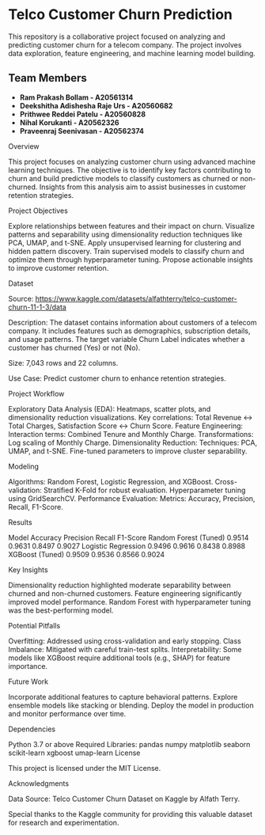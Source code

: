 # Telco Customer Churn Prediction

This repository is a collaborative project focused on analyzing and predicting customer churn for a telecom company. The project involves data exploration, feature engineering, and machine learning model building.

## Team Members
- **Ram Prakash Bollam - A20561314**
- **Deekshitha Adishesha Raje Urs - A20560682**
- **Prithwee Reddei Patelu - A20560828**
- **Nihal Korukanti - A20562326**
- **Praveenraj Seenivasan - A20562374**

Overview

This project focuses on analyzing customer churn using advanced machine learning techniques. The objective is to identify key factors contributing to churn and build predictive models to classify customers as churned or non-churned. Insights from this analysis aim to assist businesses in customer retention strategies.

Project Objectives

Explore relationships between features and their impact on churn.
Visualize patterns and separability using dimensionality reduction techniques like PCA, UMAP, and t-SNE.
Apply unsupervised learning for clustering and hidden pattern discovery.
Train supervised models to classify churn and optimize them through hyperparameter tuning.
Propose actionable insights to improve customer retention.

Dataset

Source: https://www.kaggle.com/datasets/alfathterry/telco-customer-churn-11-1-3/data 

Description: The dataset contains information about customers of a telecom company. It includes features such as demographics, subscription details, and usage patterns. The target variable Churn Label indicates whether a customer has churned (Yes) or not (No).

Size: 7,043 rows and 22 columns.

Use Case: Predict customer churn to enhance retention strategies.


Project Workflow

Exploratory Data Analysis (EDA):
Heatmaps, scatter plots, and dimensionality reduction visualizations.
Key correlations: Total Revenue ↔ Total Charges, Satisfaction Score ↔ Churn Score.
Feature Engineering:
Interaction terms: Combined Tenure and Monthly Charge.
Transformations: Log scaling of Monthly Charge.
Dimensionality Reduction:
Techniques: PCA, UMAP, and t-SNE.
Fine-tuned parameters to improve cluster separability.

Modeling

Algorithms: Random Forest, Logistic Regression, and XGBoost.
Cross-validation: Stratified K-Fold for robust evaluation.
Hyperparameter tuning using GridSearchCV.
Performance Evaluation:
Metrics: Accuracy, Precision, Recall, F1-Score.

Results

Model	Accuracy	Precision	Recall	F1-Score
Random Forest (Tuned)	0.9514	0.9631	0.8497	0.9027
Logistic Regression	0.9496	0.9616	0.8438	0.8988
XGBoost (Tuned)	0.9509	0.9536	0.8566	0.9024

Key Insights

Dimensionality reduction highlighted moderate separability between churned and non-churned customers.
Feature engineering significantly improved model performance.
Random Forest with hyperparameter tuning was the best-performing model.

Potential Pitfalls

Overfitting: Addressed using cross-validation and early stopping.
Class Imbalance: Mitigated with careful train-test splits.
Interpretability: Some models like XGBoost require additional tools (e.g., SHAP) for feature importance.

Future Work

Incorporate additional features to capture behavioral patterns.
Explore ensemble models like stacking or blending.
Deploy the model in production and monitor performance over time.

Dependencies

Python 3.7 or above
Required Libraries:
pandas
numpy
matplotlib
seaborn
scikit-learn
xgboost
umap-learn
License

This project is licensed under the MIT License.

Acknowledgments

Data Source: Telco Customer Churn Dataset on Kaggle by Alfath Terry.

Special thanks to the Kaggle community for providing this valuable dataset for research and experimentation.
